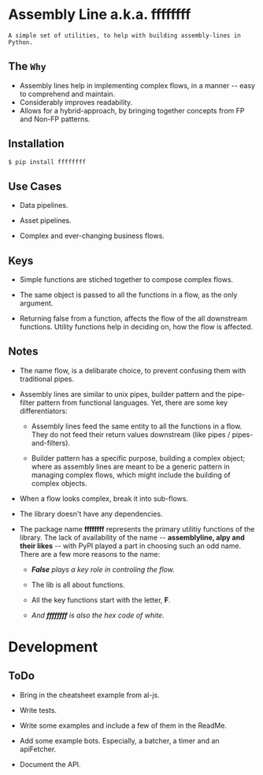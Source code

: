 # Assembly Line a.k.a. ffffffff

	A simple set of utilities, to help with building assembly-lines in Python.

## The `Why`

* Assembly lines help in implementing complex flows, in a manner -- easy to comprehend and maintain.
* Considerably improves readability.
* Allows for a hybrid-approach, by bringing together concepts from FP and Non-FP patterns.

## Installation
```sh
$ pip install ffffffff
```

## Use Cases

* Data pipelines.

* Asset pipelines.

* Complex and ever-changing business flows.

## Keys

* Simple functions are stiched together to compose complex flows.

* The same object is passed to all the functions in a flow, as the only argument.

* Returning false from a function, affects the flow of the all downstream functions. Utility functions help in deciding on, how the flow is affected.

## Notes

* The name flow, is a delibarate choice, to prevent confusing them with traditional pipes.

* Assembly lines are similar to unix pipes, builder pattern and the pipe-filter pattern from functional languages. Yet, there are some key differentiators:

	* Assembly lines feed the same entity to all the functions in a flow. They do not feed their return values downstream (like pipes / pipes-and-filters).

	* Builder pattern has a specific purpose, building a complex object; where as assembly lines are meant to be a generic pattern in managing complex flows, which might include the building of complex objects.

* When a flow looks complex, break it into sub-flows.

* The library doesn't have any dependencies.

* The package name **ffffffff** represents the primary utilitiy functions of the library. The lack of availability of the name -- **assemblyline, alpy and their likes** -- with PyPI played a part in choosing such an odd name. There are a few more reasons to the name:

	* ***False** plays a key role in controling the flow.*

	* The lib is all about functions.

	* All the key functions start with the letter, **F**.

	* *And **ffffffff** is also the hex code of white.*

# Development

## ToDo

* Bring in the cheatsheet example from al-js.

* Write tests.

* Write some examples and include a few of them in the ReadMe.

* Add some example bots. Especially, a batcher, a timer and an apiFetcher.

* Document the API.
